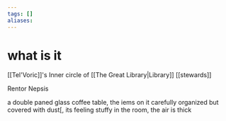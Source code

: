 ```yaml
---
tags: []
aliases:
---
```


 # what is it

[[Tel'Voric]]'s Inner circle of [[The Great Library|Library]] [[stewards]]


Rentor
Nepsis

a double paned glass coffee table, the iems on it carefully organized but covered with dust[, its feeling stuffy in the room, the air is thick
